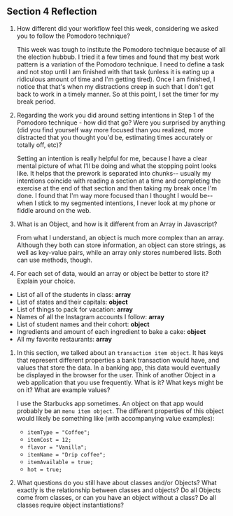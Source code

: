 ## Section 4 Reflection

1. How different did your workflow feel this week, considering we asked you to follow the Pomodoro technique?

   This week was tough to institute the Pomodoro technique because of all the election
   hubbub. I tried it a few times and found that my best work pattern is a variation of the
   Pomodoro technique. I need to define a task and not stop until I am finished with that
   task (unless it is eating up a ridiculous amount of time and I'm getting tired).
   Once I am finished, I notice that that's when my distractions creep in such that
   I don't get back to work in a timely manner. So at this point, I set the timer for my
   break period.

1. Regarding the work you did around setting intentions in Step 1 of the Pomodoro technique - how did that go? Were you surprised by anything (did you find yourself way more focused than you realized, more distracted that you thought you'd be, estimating times accurately or totally off, etc)?

   Setting an intention is really helpful for me, because I have a clear mental picture
   of what I'll be doing and what the stopping point looks like. It helps that the
   prework is separated into chunks-- usually my intentions coincide with reading a
   section at a time and completing the exercise at the end of that section and then
   taking my break once I'm done. I found that I'm way more focused than I thought I
   would be-- when I stick to my segmented intentions, I never look at my phone or
   fiddle around on the web.

1. What is an Object, and how is it different from an Array in Javascript?

   From what I understand, an object is much more complex than an array. Although
   they both can store information, an object can store strings, as well as key-value
   pairs, while an array only stores numbered lists. Both can use methods, though.

1. For each set of data, would an array or object be better to store it? Explain your choice.

  * List of all of the students in class: **array**
  * List of states and their capitals: **object**
  * List of things to pack for vacation: **array**
  * Names of all the Instagram accounts I follow: **array**
  * List of student names and their cohort: **object**
  * Ingredients and amount of each ingredient to bake a cake: **object**
  * All my favorite restaurants: **array**

1. In this section, we talked about an `transaction item object`. It has keys that represent different properties a bank transaction would have, and values that store the data. In a banking app, this data would eventually be displayed in the browser for the user. Think of another Object in a web application that you use frequently. What is it? What keys might be on it? What are example values?

   I use the Starbucks app sometimes. An object on that app would probably be an `menu item object`.
   The different properties of this object would likely be something like (with accompanying value examples):
   * `itemType = "Coffee";`
   * `itemCost = 12;`
   * `flavor = "Vanilla";`
   * `itemName = "Drip coffee";`
   * `itemAvailable = true;`
   * `hot = true;`

1. What questions do you still have about classes and/or Objects?
   What exactly is the relationship between classes and objects? Do all Objects
   come from classes, or can you have an object without a class? Do all classes
   require object instantiations?
